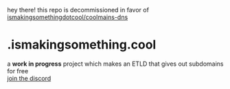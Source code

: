 hey there! this repo is decommissioned in favor of [ismakingsomethingdotcool/coolmains-dns](https://github.com/ismakingsomethingdotcool/coolmains-dns)
# .ismakingsomething.cool
a **work in progress** project which makes an ETLD that gives out subdomains for free  
[join the discord](https://discord.gg/K2nBQa9zv4)
